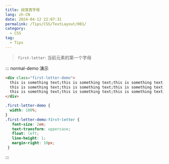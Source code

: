 ```yaml
---
title: 段落首字母
lang: zh-CN
date: 2024-04-12 22:07:31
permalink: /Tips/CSS/TextLayout/001/
category:
  - CSS
tag:
  - Tips
---
```


> `first-letter`: 当前元素的第一个字母

::: normal-demo 演示

```html
<div class="first-letter-demo">
  this is something text;this is something text;this is something text;
  this is something text;this is something text;this is something text;
  this is something text;this is something text;this is something text;
</div>
```

```css {4,10}
.first-letter-demo {
  width: 100%;
}
.first-letter-demo:first-letter {
   font-size: 2em;
   text-transform: uppercase;
   float: left;
   line-height: 1;
   margin-right: 10px;
 }
```
:::
